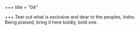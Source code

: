 +++
title = "04"

+++
Tear out what is exclusive and dear to the peoples, Indra.  
Being praised, bring it here boldly, bold one.  